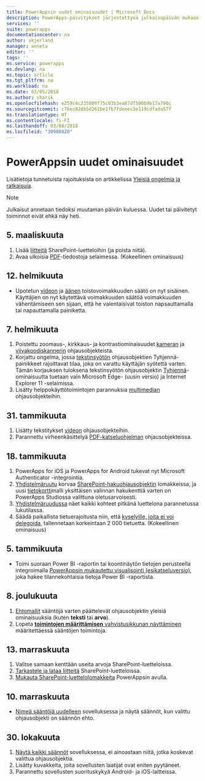 ```yaml
---
title: PowerAppsin uudet ominaisuudet | Microsoft Docs
description: PowerApps-päivitykset järjestettynä julkaisupäivän mukaan
services: ''
suite: powerapps
documentationcenter: na
author: skjerland
manager: anneta
editor: ''
tags: ''
ms.service: powerapps
ms.devlang: na
ms.topic: article
ms.tgt_pltfrm: na
ms.workload: na
ms.date: 03/05/2018
ms.author: sharik
ms.openlocfilehash: e259c4c235809f75c03b3ea87df580b9b17a790c
ms.sourcegitcommit: c76ec82db5d261be1fb7fdeeec3e119cdfada57f
ms.translationtype: HT
ms.contentlocale: fi-FI
ms.lasthandoff: 03/08/2018
ms.locfileid: "30988020"
---
```

# <a name="whats-new-in-powerapps"></a>PowerAppsin uudet ominaisuudet
Lisätietoja tunnetuista rajoituksista on artikkelissa [Yleisiä ongelmia ja ratkaisuja](common-issues-and-resolutions.md).

> [!NOTE]
> Julkaisut annetaan tiedoksi muutaman päivän kuluessa. Uudet tai päivitetyt toiminnot eivät ehkä näy heti.

## <a name="mar-5"></a>5. maaliskuuta
1. Lisää [liitteitä](controls/control-attachments.md) SharePoint-luetteloihin (ja poista niitä).
2. Avaa ulkoisia [PDF](controls/control-pdf-viewer.md)-tiedostoja selaimessa. (Kokeellinen ominaisuus)

## <a name="feb-12"></a>12. helmikuuta
* Upotetun [videon](controls/control-audio-video.md) ja [äänen](controls/control-audio-video.md) toistovoimakkuuden säätö on nyt sisäinen. Käyttäjien on nyt käytettävä voimakkuuden säätöä voimakkuuden vähentämiseen sen sijaan, että he vaientaisivat toiston napsauttamalla tai napauttamalla painiketta.

## <a name="feb-7"></a>7. helmikuuta
1. Poistettu zoomaus-, kirkkaus- ja kontrastiominaisuudet [kameran](controls/control-camera.md) ja [viivakoodiskannerin](controls/control-barcodescanner.md) ohjausobjekteista.
2. Korjattu ongelma, jossa [tekstinsyötön](controls/control-text-input.md) ohjausobjektien Tyhjennä-painikkeet rajoittavat tilaa, joka on varattu käyttäjän syötettä varten. Tämän korjauksen tuloksena tekstinsyötön ohjausobjektin [Tyhjennä](controls/control-text-input.md#additional-properties)-ominaisuutta tuetaan vain Microsoft Edge- (uusin versio) ja Internet Explorer 11 -selaimissa.
3. Lisätty helppokäyttötoimintojen parannuksia [multimedian](add-images-pictures-audio-video.md) ohjausobjekteihin.

## <a name="jan-31"></a>31. tammikuuta
1. Lisätty tekstitykset [videon](controls/control-audio-video.md) ohjausobjekteihin.
2. Parannettu virheenkäsittelyä [PDF-katseluohjelman](controls/control-pdf-viewer.md) ohjausobjekteissa.

## <a name="jan-18"></a>18. tammikuuta
1. PowerApps for iOS ja PowerApps for Android tukevat nyt Microsoft Authenticator -integrointia.
2. [Yhdistelmäruutu](controls/control-combo-box.md) korvaa [SharePoint-hakuohjausobjektin](sharepoint-lookup-fields.md) lomakkeissa, ja uusi [tietokortti](working-with-cards.md)malli yksittäisen valinnan hakukenttiä varten on PowerApps Studiossa valittuna oletusarvoisesti.
3. [Yhdistelmäruudussa](controls/control-combo-box.md) näet kaikki kohteet pitkänä luettelona parannetussa lukutilassa.
4. Säädä paikallista tietuerajoitusta niin, että [kyselyille, joita ei voi delegoida](delegation-overview.md#non-delegable-limits), tallennetaan korkeintaan 2 000 tietuetta. (Kokeellinen ominaisuus)

## <a name="jan-5"></a>5. tammikuuta
* Toimi suoraan Power BI -raportin tai koontinäytön tietojen perusteella integroimalla [PowerAppsin mukautettu visualisointi (esikatseluversio)](https://powerapps.microsoft.com/blog/powerbi-powerapps-visual/), joka hakee tilannekohtaisia tietoja Power BI -raportista.

## <a name="dec-8"></a>8. joulukuuta
1. [Ehtomallit](working-with-rules.md) sääntöjä varten päättelevät ohjausobjektin yleisiä ominaisuuksia (kuten **teksti** tai **arvo**).
2. Lopeta [**toimintojen määrittämisen** vahvistusikkunan näyttäminen](working-with-rules.md) määritettäessä sääntöjen toimintoja.

## <a name="nov-13"></a>13. marraskuuta
1. Valitse samaan kenttään useita arvoja SharePoint-luetteloissa.
2. [Tarkastele ja lataa liitteitä](controls/control-attachments.md) SharePoint-luetteloissa.
3. [Mukauta SharePoint-luettelolomakkeita](customize-list-form.md) PowerAppsin avulla.

## <a name="nov-10"></a>10. marraskuuta
* [Nimeä sääntöjä uudelleen](working-with-rules.md) sovelluksessa ja näytä säännöt, kun valittu ohjausobjekti on säännön ehto.

## <a name="oct-30"></a>30. lokakuuta
1. [Näytä kaikki säännöt](working-with-rules.md) sovelluksessa, ei ainoastaan niitä, jotka koskevat valittua ohjausobjektia.
2. Lisätty kuvakkeita, joita sovellusten laatijat ovat eniten pyytäneet.
3. Parannettu sovellusten suorituskykyä Android- ja iOS-laitteissa.
